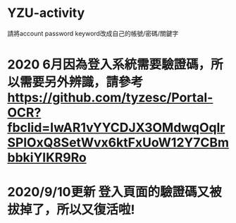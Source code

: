 # YZU-activity
請將account password keyword改成自己的帳號/密碼/關鍵字
# 2020 6月因為登入系統需要驗證碼，所以需要另外辨識，請參考 https://github.com/tyzesc/Portal-OCR?fbclid=IwAR1vYYCDJX3OMdwqOqlrSPlOxQ8SetWvx6ktFxUoW12Y7CBmbbkiYIKR9Ro
# 2020/9/10更新 登入頁面的驗證碼又被拔掉了，所以又復活啦!
